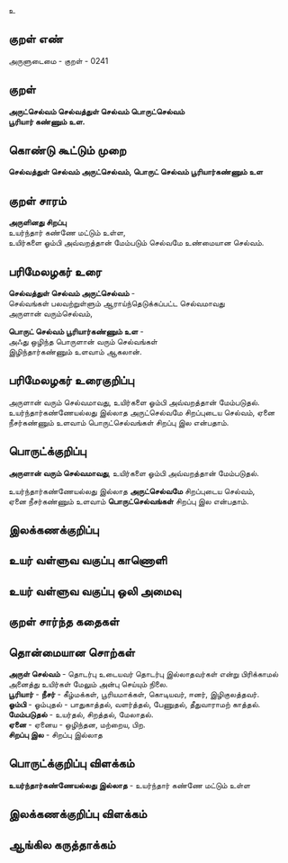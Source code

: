 உ

## குறள் எண் 

அருளுடைமை - குறள் - 0241  

## குறள் 

**அருட்செல்வம் செல்வத்துள் செல்வம் பொருட்செல்வம்  
பூரியார் கண்ணும் உள.**

## கொண்டு கூட்டும் முறை

**செல்வத்துள் செல்வம் அருட்செல்வம், பொருட் செல்வம் பூரியார்கண்ணும் உள**

## குறள் சாரம் 
  
**அருளினது சிறப்பு**  
உயர்ந்தார் கண்ணே மட்டும் உள்ள,  
உயிர்களை ஓம்பி அவ்வறத்தான் மேம்படும் செல்வமே உண்மையான செல்வம்.  

## பரிமேலழகர் உரை

**செல்வத்துள் செல்வம் அருட்செல்வம்** -  
செல்வங்கள் பலவற்றுள்ளும் ஆராய்ந்தெடுக்கப்பட்ட செல்வமாவது  
அருளான் வரும்செல்வம்,  

**பொருட் செல்வம் பூரியார்கண்ணும் உள** -  
அஃது ஒழிந்த பொருளான் வரும் செல்வங்கள்  
இழிந்தார்கண்ணும் உளவாம் ஆகலான்.

## பரிமேலழகர் உரைகுறிப்பு   

அருளான் வரும் செல்வமாவது, உயிர்களை ஓம்பி அவ்வறத்தான் மேம்படுதல்.  
உயர்ந்தார்கண்ணேயல்லது இல்லாத அருட்செல்வமே சிறப்புடைய செல்வம், ஏனை நீசர்கண்ணும் உளவாம் பொருட்செல்வங்கள் சிறப்பு இல என்பதாம்.  

## பொருட்க்குறிப்பு 

**அருளான் வரும் செல்வமாவது**, உயிர்களை ஓம்பி அவ்வறத்தான் மேம்படுதல்.  

உயர்ந்தார்கண்ணேயல்லது இல்லாத **அருட்செல்வமே** சிறப்புடைய செல்வம்,  
ஏனை நீசர்கண்ணும் உளவாம் **பொருட்செல்வங்கள்** சிறப்பு இல என்பதாம்.  

## இலக்கணக்குறிப்பு  


## உயர் வள்ளுவ வகுப்பு காணொளி


## உயர் வள்ளுவ வகுப்பு ஒலி அமைவு 

 
## குறள் சார்ந்த கதைகள் 


## தொன்மையான சொற்கள்  

**அருள் செல்வம்** - தொடர்பு உடையவர் தொடர்பு இல்லாதவர்கள் என்று பிரிக்காமல் அனைத்து உயிர்கள் மேலும் அன்பு செய்யும் நிலை.  
**பூரியார்** - **நீசர்** - கீழ்மக்கள், பூரியமாக்கள், கொடியவர், ஈனர், இழிகுலத்தவர்.    
**ஓம்பி** - ஓம்புதல் - பாதுகாத்தல், வளர்த்தல், பேணுதல், தீதுவாராமற் காத்தல்.  
**மேம்படுதல்** - உயர்தல், சிறத்தல், மேலாதல்.  
**ஏனை** -  ஏனைய - ஒழிந்தன, மற்றைய, பிற.  
**சிறப்பு இல** - சிறப்பு இல்லாத 


## பொருட்க்குறிப்பு விளக்கம்

**உயர்ந்தார்கண்ணேயல்லது இல்லாத** - உயர்ந்தார் கண்ணே மட்டும் உள்ள  

## இலக்கணக்குறிப்பு விளக்கம்


## ஆங்கில கருத்தாக்கம் 



